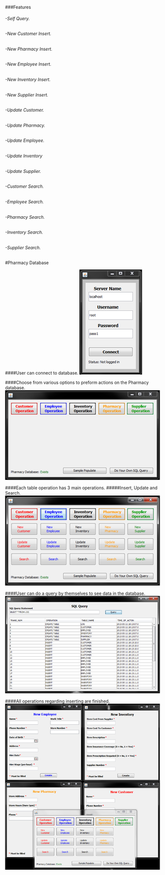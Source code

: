 ###Features
######   -Self Query.
######   -New Customer Insert. 
######   -New Pharmacy Insert. 
######   -New Employee Insert. 
######   -New Inventory Insert. 
######   -New Supplier Insert.
######   -Update Customer. 
######   -Update Pharmacy. 
######   -Update Employee. 
######   -Update Inventory 
######   -Update Supplier.
######   -Customer Search.
######   -Employee Search. 
######   -Pharmacy Search. 
######   -Inventory Search. 
######   -Supplier Search.

#Pharmacy Database

####User can connect to database.
![Alt text](https://github.com/InderPabla/Projects/blob/master/Pharmacy%20Database/Pharmacy/Images/1.PNG "Optional Title"
)

####Choose from various options to preform actions on the Pharmacy database.
![Alt text](https://github.com/InderPabla/Projects/blob/master/Pharmacy%20Database/Pharmacy/Images/2.PNG "Optional Title"
)

####Each table operation has 3 main operations.
#####Insert, Update and Search.
![Alt text](https://github.com/InderPabla/Projects/blob/master/Pharmacy%20Database/Pharmacy/Images/3.PNG "Optional Title"
)

####User can do a query by themselves to see data in the database.
![Alt text](https://github.com/InderPabla/Projects/blob/master/Pharmacy%20Database/Pharmacy/Images/4.PNG "Optional Title"
)

####All operations regarding inserting are finished.
![Alt text](https://github.com/InderPabla/Projects/blob/master/Pharmacy%20Database/Pharmacy/Images/5.PNG "Optional Title"
)
